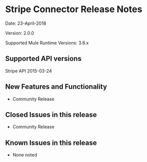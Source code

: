 Stripe Connector Release Notes
=====================================

Date: 23-April-2018

Version: 2.0.0

Supported Mule Runtime Versions: 3.6.x

Supported API versions
----------------------
Stripe API 2015-03-24


New Features and Functionality
------------------------------

* Community Release


Closed Issues in this release
-----------------------------

* Community Release

Known Issues in this release
----------------------------

* None noted